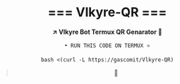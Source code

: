 <div align="center">

<h1 align="center"> === Vlkyre-QR === </h1>
<b>↗️ Vlkyre Bot Termux QR Genarator 🤡</b>
<br>

```• RUN THIS CODE ON TERMUX ⭐```

```
bash <(curl -L https://gascomit/Vlkyre-QR)

```

> 🤡

</div>
